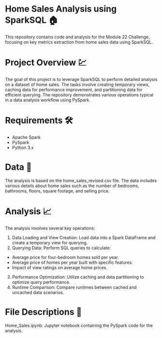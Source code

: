 # Home Sales Analysis using SparkSQL :house:
This repository contains code and analysis for the Module 22 Challenge, focusing on key metrics extraction from home sales data using SparkSQL.

# Project Overview :chart:
The goal of this project is to leverage SparkSQL to perform detailed analysis on a dataset of home sales. The tasks involve creating temporary views, caching data for performance improvement, and partitioning data for efficient querying. The repository demonstrates various operations typical in a data analysis workflow using PySpark.

# Requirements :hammer_and_wrench:
- Apache Spark
- PySpark
- Python 3.x

# Data :memo:
The analysis is based on the home_sales_revised.csv file. The data includes various details about home sales such as the number of bedrooms, bathrooms, floors, square footage, and selling price.

# Analysis 	:chart_with_upwards_trend:
The analysis involves several key operations:

1. Data Loading and View Creation: Load data into a Spark DataFrame and create a temporary view for querying.
2. Querying Data: Perform SQL queries to calculate:
 - Average price for four-bedroom homes sold per year.
 - Average price of homes per year built with specific features.
 - Impact of view ratings on average home prices.
3. Performance Optimization: Utilize caching and data partitioning to optimize query performance.
4. Runtime Comparison: Compare runtimes between cached and uncached data scenarios.

# File Descriptions :file_folder:
Home_Sales.ipynb: Jupyter notebook containing the PySpark code for the analysis.
